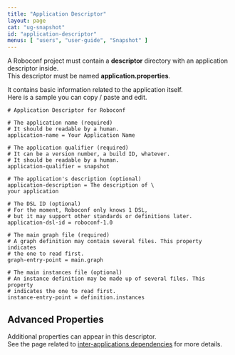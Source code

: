 ```yaml
---
title: "Application Descriptor"
layout: page
cat: "ug-snapshot"
id: "application-descriptor"
menus: [ "users", "user-guide", "Snapshot" ]
---
```


A Roboconf project must contain a **descriptor** directory with an application descriptor inside.  
This descriptor must be named **application.properties**.

It contains basic information related to the application itself.  
Here is a sample you can copy / paste and edit.

```properties
# Application Descriptor for Roboconf

# The application name (required)
# It should be readable by a human.
application-name = Your Application Name

# The application qualifier (required)
# It can be a version number, a build ID, whatever.
# It should be readable by a human.
application-qualifier = snapshot

# The application's description (optional)
application-description = The description of \
your application

# The DSL ID (optional)
# For the moment, Roboconf only knows 1 DSL,
# but it may support other standards or definitions later.
application-dsl-id = roboconf-1.0

# The main graph file (required)
# A graph definition may contain several files. This property indicates
# the one to read first.
graph-entry-point = main.graph

# The main instances file (optional)
# An instance definition may be made up of several files. This property
# indicates the one to read first.
instance-entry-point = definition.instances
```


## Advanced Properties

Additional properties can appear in this descriptor.  
See the page related to [inter-applications dependencies](inter-application-dependencies.html) for more details.
